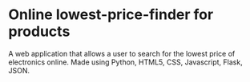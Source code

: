 # Online lowest-price-finder for products
A web application that allows a user to search for the lowest price of electronics online. Made using Python, HTML5, CSS, Javascript, Flask, JSON.
